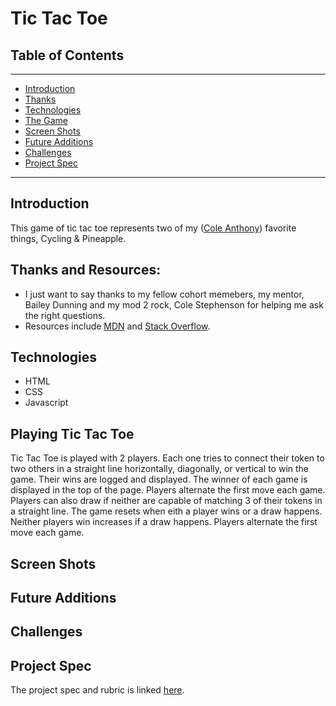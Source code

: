 # Tic Tac Toe

## Table of Contents
---
- [Introduction](#Introduction)
- [Thanks](#Thanks:)
- [Technologies](#Technologies)
- [The Game](#Playing-Tic-Tac-Toe)
- [Screen Shots](#Screen-Shots)
- [Future Additions](#Future-Additions)
- [Challenges](#Challenges)
- [Project Spec](#Project-Spec)
---
## Introduction

This game of tic tac toe represents two of my ([Cole Anthony](https://www.linkedin.com/in/cole-edwin-anthony/)) favorite things, Cycling & Pineapple. 

## Thanks and Resources:
- I just want to say thanks to my fellow cohort memebers, my mentor, Bailey Dunning and my mod 2 rock, Cole Stephenson for helping me ask the right questions.
- Resources include [MDN](https://developer.mozilla.org/en-US/) and [Stack Overflow](https://stackoverflow.com/).

## Technologies
- HTML
- CSS
- Javascript
## Playing Tic Tac Toe
Tic Tac Toe is played with 2 players. Each one tries to connect their token to two others in a straight line horizontally, diagonally, or vertical to win the game. Their wins are logged and displayed. The winner of each game is displayed in the top of the page. Players alternate the first move each game. Players can also draw if neither are capable of matching 3 of their tokens in a straight line. The game resets when eith a player wins or a draw happens. Neither players win increases if a draw happens. Players alternate the first move each game.
## Screen Shots

## Future Additions

## Challenges

## Project Spec
The project spec and rubric is linked [here](https://frontend.turing.edu/projects/module-1/tic-tac-toe-solo-v2.html).